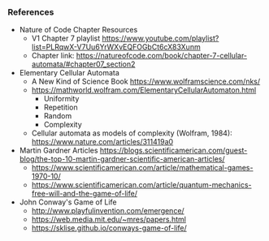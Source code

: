 

 
### References
- Nature of Code Chapter Resources
    - V1 Chapter 7 playlist <https://www.youtube.com/playlist?list=PLRqwX-V7Uu6YrWXvEQFOGbCt6cX83Xunm>
    - Chapter link: <https://natureofcode.com/book/chapter-7-cellular-automata/#chapter07_section2>
- Elementary Cellular Automata
    - A New Kind of Science Book <https://www.wolframscience.com/nks/>
    - <https://mathworld.wolfram.com/ElementaryCellularAutomaton.html>
        - Uniformity
        - Repetition
        - Random
        - Complexity
    - Cellular automata as models of complexity (Wolfram, 1984): <https://www.nature.com/articles/311419a0>
- Martin Gardner Articles <https://blogs.scientificamerican.com/guest-blog/the-top-10-martin-gardner-scientific-american-articles/>
    - <https://www.scientificamerican.com/article/mathematical-games-1970-10/>
    - <https://www.scientificamerican.com/article/quantum-mechanics-free-will-and-the-game-of-life/>
- John Conway's Game of Life
    - <http://www.playfulinvention.com/emergence/>
    - <https://web.media.mit.edu/~mres/papers.html>
    - <https://sklise.github.io/conways-game-of-life/>
